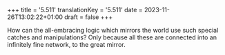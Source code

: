 +++
title = '5.511'
translationKey = '5.511'
date = 2023-11-26T13:02:22+01:00
draft = false
+++

How can the all-embracing logic which mirrors the world use such special catches and manipulations? Only because all these are connected into an infinitely fine network, to the great mirror.
